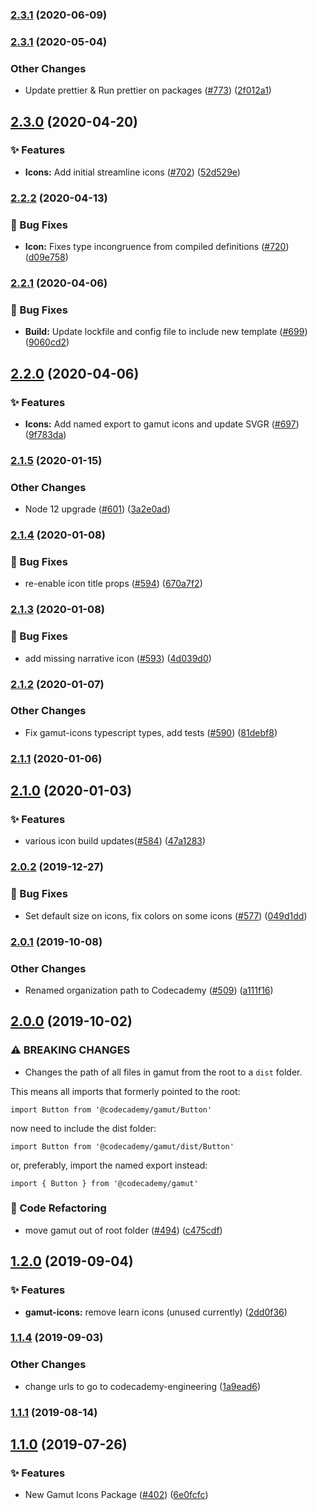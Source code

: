 ### [2.3.1](https://github.com/Codecademy/client-modules/compare/@codecademy/gamut-icons@2.3.1...@codecademy/gamut-icons@2.3.1) (2020-06-09)

### [2.3.1](https://github.com/Codecademy/client-modules/compare/@codecademy/gamut-icons@2.3.0...@codecademy/gamut-icons@2.3.1) (2020-05-04)


### Other Changes

* Update prettier & Run prettier on packages ([#773](https://github.com/Codecademy/client-modules/issues/773)) ([2f012a1](https://github.com/Codecademy/client-modules/commit/2f012a122a6ff75b58274cf6060087d5b86d4200))

## [2.3.0](https://github.com/Codecademy/client-modules/compare/@codecademy/gamut-icons@2.2.2...@codecademy/gamut-icons@2.3.0) (2020-04-20)


### ✨ Features

* **Icons:** Add initial streamline icons ([#702](https://github.com/Codecademy/client-modules/issues/702)) ([52d529e](https://github.com/Codecademy/client-modules/commit/52d529e76074e4ccb382fd27107fcff51ede718c))

### [2.2.2](https://github.com/Codecademy/client-modules/compare/@codecademy/gamut-icons@2.2.1...@codecademy/gamut-icons@2.2.2) (2020-04-13)


### 🐛 Bug Fixes

* **Icon:** Fixes type incongruence from compiled definitions  ([#720](https://github.com/Codecademy/client-modules/issues/720)) ([d09e758](https://github.com/Codecademy/client-modules/commit/d09e758f0ae6b754a8c0c5275a5f3fa31cdb6005))

### [2.2.1](https://github.com/Codecademy/client-modules/compare/@codecademy/gamut-icons@2.2.0...@codecademy/gamut-icons@2.2.1) (2020-04-06)


### 🐛 Bug Fixes

* **Build:** Update lockfile and config file to include new template ([#699](https://github.com/Codecademy/client-modules/issues/699)) ([9060cd2](https://github.com/Codecademy/client-modules/commit/9060cd219bac749acc5fcf162d85dc73131ce4b5))

## [2.2.0](https://github.com/Codecademy/client-modules/compare/@codecademy/gamut-icons@2.1.5...@codecademy/gamut-icons@2.2.0) (2020-04-06)


### ✨ Features

* **Icons:** Add named export to gamut icons and update SVGR ([#697](https://github.com/Codecademy/client-modules/issues/697)) ([9f783da](https://github.com/Codecademy/client-modules/commit/9f783daacfc327a6d304b223d51a1a56cce129d9))

### [2.1.5](https://github.com/Codecademy/client-modules/compare/@codecademy/gamut-icons@2.1.4...@codecademy/gamut-icons@2.1.5) (2020-01-15)


### Other Changes

* Node 12 upgrade ([#601](https://github.com/Codecademy/client-modules/issues/601)) ([3a2e0ad](https://github.com/Codecademy/client-modules/commit/3a2e0ad90cc119d6eded005c1fcd341bca6273f5))

### [2.1.4](https://github.com/Codecademy/client-modules/compare/@codecademy/gamut-icons@2.1.3...@codecademy/gamut-icons@2.1.4) (2020-01-08)


### 🐛 Bug Fixes

* re-enable icon title props ([#594](https://github.com/Codecademy/client-modules/issues/594)) ([670a7f2](https://github.com/Codecademy/client-modules/commit/670a7f2a1e37a06d62577ca7f92183aa177dfcc5))

### [2.1.3](https://github.com/Codecademy/client-modules/compare/@codecademy/gamut-icons@2.1.2...@codecademy/gamut-icons@2.1.3) (2020-01-08)


### 🐛 Bug Fixes

* add missing narrative icon ([#593](https://github.com/Codecademy/client-modules/issues/593)) ([4d039d0](https://github.com/Codecademy/client-modules/commit/4d039d0e95def5dfc7e130f0f34fb70f783d62fd))

### [2.1.2](https://github.com/Codecademy/client-modules/compare/@codecademy/gamut-icons@2.1.1...@codecademy/gamut-icons@2.1.2) (2020-01-07)


### Other Changes

* Fix gamut-icons typescript types, add tests ([#590](https://github.com/Codecademy/client-modules/issues/590)) ([81debf8](https://github.com/Codecademy/client-modules/commit/81debf8e6c93586be250d8e5c05ad263e98b41a6))

### [2.1.1](https://github.com/Codecademy/client-modules/compare/@codecademy/gamut-icons@2.1.0...@codecademy/gamut-icons@2.1.1) (2020-01-06)

## [2.1.0](https://github.com/Codecademy/client-modules/compare/@codecademy/gamut-icons@2.0.2...@codecademy/gamut-icons@2.1.0) (2020-01-03)


### ✨ Features

* various icon build updates([#584](https://github.com/Codecademy/client-modules/issues/584)) ([47a1283](https://github.com/Codecademy/client-modules/commit/47a1283901a591726c5bc579a8e94e02008a85e6))

### [2.0.2](https://github.com/Codecademy/client-modules/compare/@codecademy/gamut-icons@2.0.1...@codecademy/gamut-icons@2.0.2) (2019-12-27)


### 🐛 Bug Fixes

* Set default size on icons, fix colors on some icons ([#577](https://github.com/Codecademy/client-modules/issues/577)) ([049d1dd](https://github.com/Codecademy/client-modules/commit/049d1ddef2e4ff519362ff0cc31123214f3cdaf4))

### [2.0.1](https://github.com/Codecademy/client-modules/compare/@codecademy/gamut-icons@2.0.0...@codecademy/gamut-icons@2.0.1) (2019-10-08)


### Other Changes

* Renamed organization path to Codecademy ([#509](https://github.com/Codecademy/client-modules/issues/509)) ([a111f16](https://github.com/Codecademy/client-modules/commit/a111f166629a7a15b957e9eded87fedfeb9736f1))

## [2.0.0](https://github.com/Codecademy/client-modules/compare/@codecademy/gamut-icons@1.2.0...@codecademy/gamut-icons@2.0.0) (2019-10-02)


### ⚠ BREAKING CHANGES

* Changes the path of all files in gamut from the root to a `dist` folder.

This means all imports that formerly pointed to the root:

```
import Button from '@codecademy/gamut/Button'
```

now need to include the dist folder:

```
import Button from '@codecademy/gamut/dist/Button'
```

or, preferably, import the named export instead:

```
import { Button } from '@codecademy/gamut'
```

### 🧹 Code Refactoring

* move gamut out of root folder ([#494](https://github.com/Codecademy/client-modules/issues/494)) ([c475cdf](https://github.com/Codecademy/client-modules/commit/c475cdfdb708edd783a9e1f18769a895016bf5e7))

## [1.2.0](https://github.com/Codecademy/client-modules/compare/@codecademy/gamut-icons@1.1.4...@codecademy/gamut-icons@1.2.0) (2019-09-04)


### ✨ Features

* **gamut-icons:** remove learn icons (unused currently) ([2dd0f36](https://github.com/Codecademy/client-modules/commit/2dd0f36635864ee67d8c9d6da084b08dd53f5bff))

### [1.1.4](https://github.com/Codecademy/client-modules/compare/@codecademy/gamut-icons@1.1.1...@codecademy/gamut-icons@1.1.4) (2019-09-03)


### Other Changes

* change urls to go to codecademy-engineering ([1a9ead6](https://github.com/Codecademy/client-modules/commit/1a9ead6aaff2e0ad6af39f64ecb87b5dd510991b))

### [1.1.1](https://github.com/Codecademy/client-modules/compare/@codecademy/gamut-icons@1.1.0...@codecademy/gamut-icons@1.1.1) (2019-08-14)

## [1.1.0](https://github.com/Codecademy/client-modules/compare/6e0fcfc27768c9496f8e79a465c8adcd50ffd8f7...@codecademy/gamut-icons@1.1.0) (2019-07-26)


### ✨ Features

* New Gamut Icons Package ([#402](https://github.com/Codecademy/client-modules/issues/402)) ([6e0fcfc](https://github.com/Codecademy/client-modules/commit/6e0fcfc27768c9496f8e79a465c8adcd50ffd8f7))

